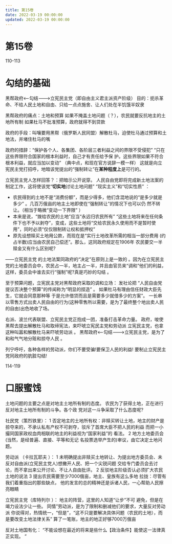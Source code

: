 ```yaml
---
title: 第15卷
date: 2022-03-19 00:00:00
updated: 2022-03-19 00:00:00
---
```


# 第15卷

110-113
# 勾结的基础

黑帮政府<--勾结--->立宪民主党（即自由主义君主派资产阶级）
目的：扼杀革命、不给人民土地和自由、只给一点点施舍、让人们处在半饥饿半奴隶

黑帮政府的痛点：土地和预算
如果不掩盖土地问题（？），农民就要反抗地主的土地所有制
如果杜马不批准预算，政府就得不到贷款

政府的手段：叫嚷要用黑帮（俄罗斯人民同盟）解散杜马，迫使杜马通过预算和土地法，并堵住杜马的嘴

政府的措辞：“保护各个人、各集团、各阶层三者利益之间的界限不受侵犯” “只在这些界限符合国家的根本利益时，自己才有责任给予保 护。这些界限如果不符合根本利益，就应当加以变动” （典中点，和现在官方说辞一模一样）
这就是向立宪民主党打招呼，地暗该党提出的“强制转让”在**某种程度上**是可行的。

立宪民主党人怎样回答？：把暗示公开说穿。
人民自由党即将完成新土地法案的制定工作，这将使该党“**切实地**讨论土地问题”
“现实主义”和“切实性质” ：
* 农民得到的土地不是“消费份额”，而是少得多，他们含混地说的“是多少就是多少” 。几百万俄亩的地主土地即使在“强制转让”的情况下也可以仍 然不转让。（相当于略微“变动一下界限” ）
* 本来是说，“拨给农民的土地”应当“永远归农民所有” “这些土地将来在任何条件下也不予以剥夺”，变成，这些土地将“交给农民永久使用而不是暂时使用”，同时必须“仅仅限制转让权和抵押权”
* 原先设想赎买土地用公款，而现在是“实行土地改革所需的相当一部分费用 (约占半数)应当由农民自己偿还”。那么，这同政府规定在1906年 农民要交一半赎金又有什么区别呢?

——立宪民主党 的土地法案同政府的“决定”在原则上是一致的 。因为在立宪民主党的土地委员会中，农民占一半，地主占一半，并且由官员来“调和”他们的利益，这样，委员会中谁去实行“强制”呢?真是巧妙的勾结 。

至于预算问题，立宪民主党对黑帮政府采取的调和立场：
发社论把 “人民自由党提议否决整个预算”的传闻称为“明显的捏造” 。
如果杜马有理由信任财政大臣先生，它就会同意那种等 于是允许借贷而且是需要多少就借多少的方案”。
一长串以零售方式出卖人民自由的行为(这种零售所以需要，是为了最终整个地出卖人民的自由)出色地收了场。

右派、波兰代表联盟、立宪民主党正抱成一团，准备打击革命力量。
政府，唆使黑帮去提出解散杜马和取缔宪法，来吓唬立宪民主党和劳动派
立宪民主党，也拿这种叫嚣和解散杜马来吓唬劳动派 。
黑帮政府<--勾结--->立宪民主党，是为了和和气气地分赃和掠夺人民 。

列宁呼吁，各种各样的劳动派，你们不要受骗!要保卫人民的利益! 要制止立宪民主党同政府的肮脏勾结!

114-119
# 口服蜜饯

土地问题的主要之点是对地主土地所有制的态度。 农民为了获得土地，正在进行反对地主土地所有制的斗争。各个政 党对这一斗争采取了什么态度呢?

社民党（策烈铁里）：
1 否定地主的土地所有权：非赎买转让土地，地主的财产是掠夺来的，不承认私有产权不可剥夺，驳斥了首席大臣不把人民的利益 而把一小撮同国家政权血肉相联的地主的利益视为“国家利益”的 看法。
2 地方土地委员会(当然，是经普遍、直接、平等和无记 名投票选举产生的)审议，由它决定土地问题。

劳动派 （卡拉瓦耶夫 ）：
1 未明确提出非赎买土地转让、为提出地方委员会、未反对自由派(立宪民主党人)想撇开人民、把一个尖锐问题 交给专门委员会去讨论，而不拿出来公开讨论、不让人自由批评。
2 反驳地主阶级否认必须扩大农民土地的说法
3 提出农民需要至少7000俄亩，地主、皇族有这么多地
拉拢：尽管有我们着重指出的那些缺点， 他的发言的总的精神还是诉诸人民，一心帮助人民擦亮眼睛

立宪民主党（库特列尔 ）：
地主的阵营，这里的人知道“让步”不可 避免，但是在竭力设法少让一些。
同情”劳动派，是为了限制和删减他们的要求，大量反对劳动派
你说得对，热情统一，“但是”，“这不只是要解决具体问题（农民的土地），而是要改变土地法律关系”
算了一笔账，地主的地正好够7000万俄亩

反对土地国有化：
“不能设想在最近的将来是些什么【政治条件】能使这一法律真正实现。 ”


